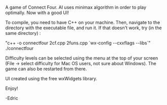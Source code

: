 A game of Connect Four. AI uses minimax algorithm in order to play optimally.
Now with a good UI!

To compile, you need to have C++ on your machine.
Then, navigate to the directory with the executable file, and run it. 
If that doesn't work, try (in the same directory) :

"c++ -o connectfour 2cf.cpp 2funs.cpp \`wx-config --cxxflags --libs\`"
./connectfour

Difficulty levels can be selected using the menu at the top of your screen (File -> select difficulty for Mac OS users, not sure about Windows).
The game can also be restarted from there.

UI created using the free wxWidgets library.

Enjoy!

-Edric



